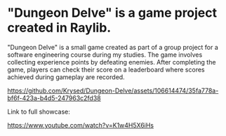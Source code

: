 # "Dungeon Delve" is a game project created in Raylib.


"Dungeon Delve" is a small game created as part of a group project for a software engineering course during my studies. The game involves collecting experience points by defeating enemies. After completing the game, players can check their score on a leaderboard where scores achieved during gameplay are recorded.


https://github.com/Krysed/Dungeon-Delve/assets/106614474/35fa778a-bf6f-423a-b4d5-247963c2fd38


Link to full showcase:

https://www.youtube.com/watch?v=K1w4H5X6iHs
